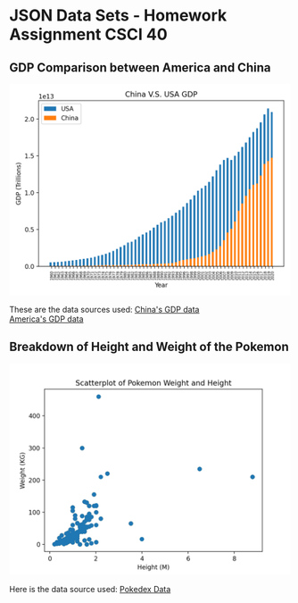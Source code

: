 # JSON Data Sets - Homework Assignment CSCI 40
## GDP Comparison between America and China

![GDP Data](https://github.com/DienAlex/JSON-Data-Sets/blob/main/JSON%20HW%202/ChinavsUSA-GDP.png)

These are the data sources used: 
[China's GDP data](http://api.worldbank.org/v2/countries/CHN/indicators/NY.GDP.MKTP.CD?per_page=5000&format=json)\
[America's GDP data](http://api.worldbank.org/v2/countries/USA/indicators/NY.GDP.MKTP.CD?per_page=5000&format=json)


## Breakdown of Height and Weight of the Pokemon

![Pokedex Data](https://github.com/DienAlex/JSON-Data-Sets/blob/main/JSON%20HW%202/Scatterplot.png)

Here is the data source used: 
[Pokedex Data](https://raw.githubusercontent.com/Biuni/PokemonGO-Pokedex/master/pokedex.json)

